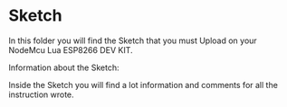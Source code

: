 # Sketch

In this folder you will find the Sketch that you must Upload on your NodeMcu Lua ESP8266 DEV KIT.

Information about the Sketch:

Inside the Sketch you will find a lot information and comments for all the instruction wrote.

